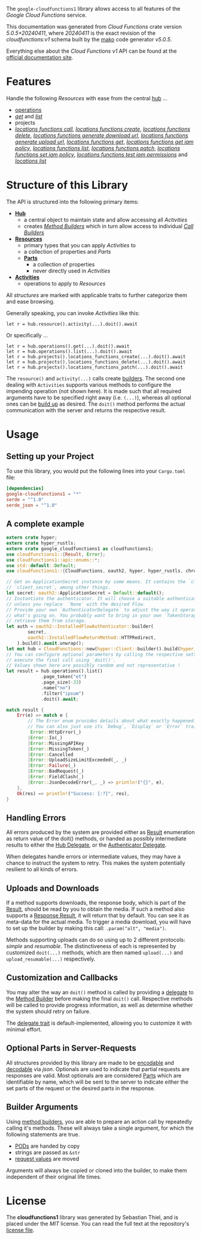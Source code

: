 <!---
DO NOT EDIT !
This file was generated automatically from 'src/generator/templates/api/README.md.mako'
DO NOT EDIT !
-->
The `google-cloudfunctions1` library allows access to all features of the *Google Cloud Functions* service.

This documentation was generated from *Cloud Functions* crate version *5.0.5+20240411*, where *20240411* is the exact revision of the *cloudfunctions:v1* schema built by the [mako](http://www.makotemplates.org/) code generator *v5.0.5*.

Everything else about the *Cloud Functions* *v1* API can be found at the
[official documentation site](https://cloud.google.com/functions).
# Features

Handle the following *Resources* with ease from the central [hub](https://docs.rs/google-cloudfunctions1/5.0.5+20240411/google_cloudfunctions1/CloudFunctions) ...

* [operations](https://docs.rs/google-cloudfunctions1/5.0.5+20240411/google_cloudfunctions1/api::Operation)
 * [*get*](https://docs.rs/google-cloudfunctions1/5.0.5+20240411/google_cloudfunctions1/api::OperationGetCall) and [*list*](https://docs.rs/google-cloudfunctions1/5.0.5+20240411/google_cloudfunctions1/api::OperationListCall)
* projects
 * [*locations functions call*](https://docs.rs/google-cloudfunctions1/5.0.5+20240411/google_cloudfunctions1/api::ProjectLocationFunctionCallCall), [*locations functions create*](https://docs.rs/google-cloudfunctions1/5.0.5+20240411/google_cloudfunctions1/api::ProjectLocationFunctionCreateCall), [*locations functions delete*](https://docs.rs/google-cloudfunctions1/5.0.5+20240411/google_cloudfunctions1/api::ProjectLocationFunctionDeleteCall), [*locations functions generate download url*](https://docs.rs/google-cloudfunctions1/5.0.5+20240411/google_cloudfunctions1/api::ProjectLocationFunctionGenerateDownloadUrlCall), [*locations functions generate upload url*](https://docs.rs/google-cloudfunctions1/5.0.5+20240411/google_cloudfunctions1/api::ProjectLocationFunctionGenerateUploadUrlCall), [*locations functions get*](https://docs.rs/google-cloudfunctions1/5.0.5+20240411/google_cloudfunctions1/api::ProjectLocationFunctionGetCall), [*locations functions get iam policy*](https://docs.rs/google-cloudfunctions1/5.0.5+20240411/google_cloudfunctions1/api::ProjectLocationFunctionGetIamPolicyCall), [*locations functions list*](https://docs.rs/google-cloudfunctions1/5.0.5+20240411/google_cloudfunctions1/api::ProjectLocationFunctionListCall), [*locations functions patch*](https://docs.rs/google-cloudfunctions1/5.0.5+20240411/google_cloudfunctions1/api::ProjectLocationFunctionPatchCall), [*locations functions set iam policy*](https://docs.rs/google-cloudfunctions1/5.0.5+20240411/google_cloudfunctions1/api::ProjectLocationFunctionSetIamPolicyCall), [*locations functions test iam permissions*](https://docs.rs/google-cloudfunctions1/5.0.5+20240411/google_cloudfunctions1/api::ProjectLocationFunctionTestIamPermissionCall) and [*locations list*](https://docs.rs/google-cloudfunctions1/5.0.5+20240411/google_cloudfunctions1/api::ProjectLocationListCall)




# Structure of this Library

The API is structured into the following primary items:

* **[Hub](https://docs.rs/google-cloudfunctions1/5.0.5+20240411/google_cloudfunctions1/CloudFunctions)**
    * a central object to maintain state and allow accessing all *Activities*
    * creates [*Method Builders*](https://docs.rs/google-cloudfunctions1/5.0.5+20240411/google_cloudfunctions1/client::MethodsBuilder) which in turn
      allow access to individual [*Call Builders*](https://docs.rs/google-cloudfunctions1/5.0.5+20240411/google_cloudfunctions1/client::CallBuilder)
* **[Resources](https://docs.rs/google-cloudfunctions1/5.0.5+20240411/google_cloudfunctions1/client::Resource)**
    * primary types that you can apply *Activities* to
    * a collection of properties and *Parts*
    * **[Parts](https://docs.rs/google-cloudfunctions1/5.0.5+20240411/google_cloudfunctions1/client::Part)**
        * a collection of properties
        * never directly used in *Activities*
* **[Activities](https://docs.rs/google-cloudfunctions1/5.0.5+20240411/google_cloudfunctions1/client::CallBuilder)**
    * operations to apply to *Resources*

All *structures* are marked with applicable traits to further categorize them and ease browsing.

Generally speaking, you can invoke *Activities* like this:

```Rust,ignore
let r = hub.resource().activity(...).doit().await
```

Or specifically ...

```ignore
let r = hub.operations().get(...).doit().await
let r = hub.operations().list(...).doit().await
let r = hub.projects().locations_functions_create(...).doit().await
let r = hub.projects().locations_functions_delete(...).doit().await
let r = hub.projects().locations_functions_patch(...).doit().await
```

The `resource()` and `activity(...)` calls create [builders][builder-pattern]. The second one dealing with `Activities`
supports various methods to configure the impending operation (not shown here). It is made such that all required arguments have to be
specified right away (i.e. `(...)`), whereas all optional ones can be [build up][builder-pattern] as desired.
The `doit()` method performs the actual communication with the server and returns the respective result.

# Usage

## Setting up your Project

To use this library, you would put the following lines into your `Cargo.toml` file:

```toml
[dependencies]
google-cloudfunctions1 = "*"
serde = "^1.0"
serde_json = "^1.0"
```

## A complete example

```Rust
extern crate hyper;
extern crate hyper_rustls;
extern crate google_cloudfunctions1 as cloudfunctions1;
use cloudfunctions1::{Result, Error};
use cloudfunctions1::api::enums::*;
use std::default::Default;
use cloudfunctions1::{CloudFunctions, oauth2, hyper, hyper_rustls, chrono, FieldMask};

// Get an ApplicationSecret instance by some means. It contains the `client_id` and
// `client_secret`, among other things.
let secret: oauth2::ApplicationSecret = Default::default();
// Instantiate the authenticator. It will choose a suitable authentication flow for you,
// unless you replace  `None` with the desired Flow.
// Provide your own `AuthenticatorDelegate` to adjust the way it operates and get feedback about
// what's going on. You probably want to bring in your own `TokenStorage` to persist tokens and
// retrieve them from storage.
let auth = oauth2::InstalledFlowAuthenticator::builder(
        secret,
        oauth2::InstalledFlowReturnMethod::HTTPRedirect,
    ).build().await.unwrap();
let mut hub = CloudFunctions::new(hyper::Client::builder().build(hyper_rustls::HttpsConnectorBuilder::new().with_native_roots().unwrap().https_or_http().enable_http1().build()), auth);
// You can configure optional parameters by calling the respective setters at will, and
// execute the final call using `doit()`.
// Values shown here are possibly random and not representative !
let result = hub.operations().list()
             .page_token("et")
             .page_size(-33)
             .name("no")
             .filter("ipsum")
             .doit().await;

match result {
    Err(e) => match e {
        // The Error enum provides details about what exactly happened.
        // You can also just use its `Debug`, `Display` or `Error` traits
         Error::HttpError(_)
        |Error::Io(_)
        |Error::MissingAPIKey
        |Error::MissingToken(_)
        |Error::Cancelled
        |Error::UploadSizeLimitExceeded(_, _)
        |Error::Failure(_)
        |Error::BadRequest(_)
        |Error::FieldClash(_)
        |Error::JsonDecodeError(_, _) => println!("{}", e),
    },
    Ok(res) => println!("Success: {:?}", res),
}

```
## Handling Errors

All errors produced by the system are provided either as [Result](https://docs.rs/google-cloudfunctions1/5.0.5+20240411/google_cloudfunctions1/client::Result) enumeration as return value of
the doit() methods, or handed as possibly intermediate results to either the
[Hub Delegate](https://docs.rs/google-cloudfunctions1/5.0.5+20240411/google_cloudfunctions1/client::Delegate), or the [Authenticator Delegate](https://docs.rs/yup-oauth2/*/yup_oauth2/trait.AuthenticatorDelegate.html).

When delegates handle errors or intermediate values, they may have a chance to instruct the system to retry. This
makes the system potentially resilient to all kinds of errors.

## Uploads and Downloads
If a method supports downloads, the response body, which is part of the [Result](https://docs.rs/google-cloudfunctions1/5.0.5+20240411/google_cloudfunctions1/client::Result), should be
read by you to obtain the media.
If such a method also supports a [Response Result](https://docs.rs/google-cloudfunctions1/5.0.5+20240411/google_cloudfunctions1/client::ResponseResult), it will return that by default.
You can see it as meta-data for the actual media. To trigger a media download, you will have to set up the builder by making
this call: `.param("alt", "media")`.

Methods supporting uploads can do so using up to 2 different protocols:
*simple* and *resumable*. The distinctiveness of each is represented by customized
`doit(...)` methods, which are then named `upload(...)` and `upload_resumable(...)` respectively.

## Customization and Callbacks

You may alter the way an `doit()` method is called by providing a [delegate](https://docs.rs/google-cloudfunctions1/5.0.5+20240411/google_cloudfunctions1/client::Delegate) to the
[Method Builder](https://docs.rs/google-cloudfunctions1/5.0.5+20240411/google_cloudfunctions1/client::CallBuilder) before making the final `doit()` call.
Respective methods will be called to provide progress information, as well as determine whether the system should
retry on failure.

The [delegate trait](https://docs.rs/google-cloudfunctions1/5.0.5+20240411/google_cloudfunctions1/client::Delegate) is default-implemented, allowing you to customize it with minimal effort.

## Optional Parts in Server-Requests

All structures provided by this library are made to be [encodable](https://docs.rs/google-cloudfunctions1/5.0.5+20240411/google_cloudfunctions1/client::RequestValue) and
[decodable](https://docs.rs/google-cloudfunctions1/5.0.5+20240411/google_cloudfunctions1/client::ResponseResult) via *json*. Optionals are used to indicate that partial requests are responses
are valid.
Most optionals are are considered [Parts](https://docs.rs/google-cloudfunctions1/5.0.5+20240411/google_cloudfunctions1/client::Part) which are identifiable by name, which will be sent to
the server to indicate either the set parts of the request or the desired parts in the response.

## Builder Arguments

Using [method builders](https://docs.rs/google-cloudfunctions1/5.0.5+20240411/google_cloudfunctions1/client::CallBuilder), you are able to prepare an action call by repeatedly calling it's methods.
These will always take a single argument, for which the following statements are true.

* [PODs][wiki-pod] are handed by copy
* strings are passed as `&str`
* [request values](https://docs.rs/google-cloudfunctions1/5.0.5+20240411/google_cloudfunctions1/client::RequestValue) are moved

Arguments will always be copied or cloned into the builder, to make them independent of their original life times.

[wiki-pod]: http://en.wikipedia.org/wiki/Plain_old_data_structure
[builder-pattern]: http://en.wikipedia.org/wiki/Builder_pattern
[google-go-api]: https://github.com/google/google-api-go-client

# License
The **cloudfunctions1** library was generated by Sebastian Thiel, and is placed
under the *MIT* license.
You can read the full text at the repository's [license file][repo-license].

[repo-license]: https://github.com/Byron/google-apis-rsblob/main/LICENSE.md

